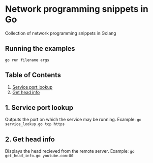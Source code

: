# Network programming snippets in Go

Collection of network programming snippets in Golang

## Running the examples
```go run filename args```

## Table of Contents
1. [ Service port lookup ](#spl)
2. [ Get head info ](#ghi)

<a name="spl"></a>
## 1. Service port lookup

Outputs the port on which the service may be running.
Example: ```go service_lookup.go tcp https```

<a name="ghi"></a>
## 2. Get head info

Displays the head recieved from the remote server.
Example: ```go get_head_info.go youtube.com:80```

